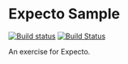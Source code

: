# Expecto Sample

[![Build status](https://ci.appveyor.com/api/projects/status/m18ht4w8cif0i76d?svg=true)](https://ci.appveyor.com/project/cedretaber/expecto-exer)
[![Build Status](https://travis-ci.org/cedretaber/expecto_exer.svg?branch=master)](https://travis-ci.org/cedretaber/expecto_exer)

An exercise for Expecto.